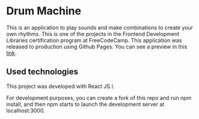 # Drum Machine

This is an application to play sounds and make combinations to create your own rhythms. This is one of the projects in the Frontend Development Libraries certification program at FreeCodeCamp.
This application was released to production using Github Pages. You can see a preview in this [link](https://lauraatenciob.github.io/drum-machine/).

## Used technologies

This project was developed with React JS.\

For development purposes, you can create a fork of this repo and run npm install, and then npm starts to launch the development server at localhost:3000.